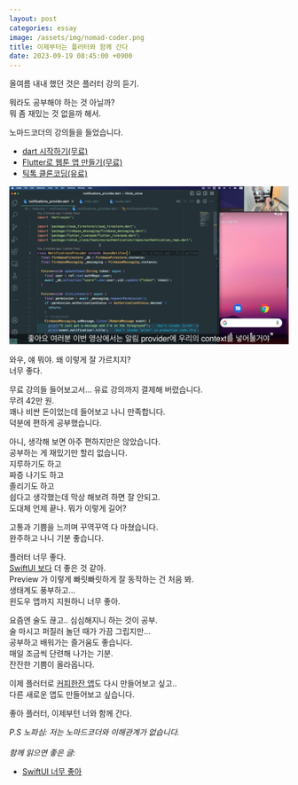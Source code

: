 ```yaml
---
layout: post
categories: essay
image: /assets/img/nomad-coder.png
title: 이제부터는 플러터와 함께 간다
date: 2023-09-19 08:45:00 +0900
---
```


올여름 내내 했던 것은 플러터 강의 듣기.

뭐라도 공부해야 하는 것 아닐까?  
뭐 좀 재밌는 것 없을까 해서.

노마드코더의 강의들을 들었습니다.  
* [dart 시작하기(무료)](https://nomadcoders.co/dart-for-beginners)  
* [Flutter로 웹툰 앱 만들기(무료)](https://nomadcoders.co/flutter-for-beginners)  
* [틱톡 클론코딩(유료)](https://nomadcoders.co/tiktok-clone)

![노마드코더 플러터 강의](/assets/img/nomad-coder.png)

와우, 얘 뭐야. 왜 이렇게 잘 가르치지?  
너무 좋다.

무료 강의들 들어보고서... 유료 강의까지 결제해 버렸습니다.  
무려 42만 원.  
꽤나 비싼 돈이었는데 들어보고 나니 만족합니다.  
덕분에 편하게 공부했습니다.

아니, 생각해 보면 아주 편하지만은 않았습니다.  
공부하는 게 재밌기만 할리 없습니다.  
지루하기도 하고  
짜증 나기도 하고  
졸리기도 하고  
쉽다고 생각했는데 막상 해보려 하면 잘 안되고.  
도대체 언제 끝나. 뭐가 이렇게 길어?

고통과 기쁨을 느끼며 꾸역꾸역 다 마쳤습니다.  
완주하고 나니 기분 좋습니다.

플러터 너무 좋다.  
[SwiftUI 보다](https://jeho.page/essay/2022/06/08/swiftui.html) 더 좋은 것 같아.  
Preview 가 이렇게 빠릿빠릿하게 잘 동작하는 건 처음 봐.  
생태계도 풍부하고...  
윈도우 앱까지 지원하니 너무 좋아.

요즘엔 술도 끊고.. 심심해지니 하는 것이 공부.  
술 마시고 퍼질러 놀던 때가 가끔 그립지만...  
공부하고 배워가는 즐거움도 좋습니다.  
매일 조금씩 단련해 나가는 기분.  
잔잔한 기쁨이 올라옵니다.

이제 플러터로 [커피한잔 앱](https://withcoffee.app/)도 다시 만들어보고 싶고..  
다른 새로운 앱도 만들어보고 싶습니다.

좋아 플러터, 이제부턴 너와 함께 간다.

*P.S 노파심: 저는 노마드코더와 이해관계가 없습니다.*
<br>
<br>
*함께 읽으면 좋은 글:*
* [SwiftUI 너무 좋아](https://jeho.page/essay/2022/06/08/swiftui.html)